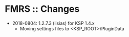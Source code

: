 # FMRS :: Changes

* 2018-0804: 1.2.7.3 (lisias) for KSP 1.4.x
	+ Moving settings files to <KSP_ROOT>/PluginData
